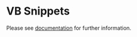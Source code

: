 ﻿# VB Snippets

Please see [documentation](https://josefpihrt.github.io/docs/snippetica/snippets/vscode/vb) for further information\.